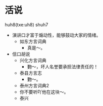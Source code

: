 # 活说
huh8(txe:uh8) shuh7
+ 演讲口才富于煽动性，能够鼓动大家的情绪。
  * 如东方言词典
    - 真是～。
+ 信口胡说
  * 兴化方言词典
    - 覅～，坏人名誉要承担法律责任的！
  * 泰县方言志
    - 覅～。
  * 泰州方言词典2
  - 你不要听吖他在这块～。
  * 泰兴

